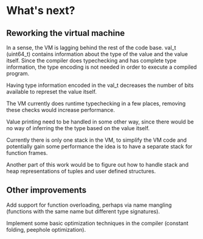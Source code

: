# What's next?

## Reworking the virtual machine

In a sense, the VM is lagging behind the rest of the code base. val_t (uint64_t) contains information about the type of the value and the value itself. Since the compiler does typechecking and has complete type information, the type encoding is not needed in order to execute a compiled program.

Having type information encoded in the val_t decreases the number of bits available to represet the value itself. 

The VM currently does runtime typechecking in a few places, removing these checks would increase performance. 

Value printing need to be handled in some other way, since there would be no way of inferring the the type based on the value itself. 

Currently there is only one stack in the VM, to simplify the VM code and potentially gain some performance the idea is to have a separate stack for function frames.

Another part of this work would be to figure out how to handle stack and heap representations of tuples and user defined structures.

## Other improvements

Add support for function overloading, perhaps via name mangling (functions with the same name but different type signatures).

Implement some basic optimization techniques in the compiler (constant folding, peephole optimization).
